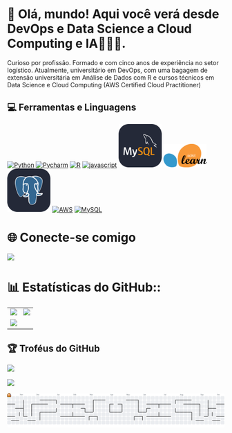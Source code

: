 # 👋 Olá, mundo! Aqui você verá desde DevOps e Data Science a Cloud Computing e IA👩🏽‍💻.
Curioso por profissão. Formado e com cinco anos de experiência no setor logístico. Atualmente, universitário em DevOps, com uma bagagem de extensão universitária em Análise de Dados com R e cursos técnicos em Data Science e Cloud Computing (AWS Certified Cloud Practitioner)

## 💻 Ferramentas e Linguagens
<a href="https://www.python.org/" title="Python"><img src="https://github.com/get-icon/geticon/raw/master/icons/python.svg" alt="Python" width="100px"></a>
<a href="https://www.jetbrains.com/pycharm/" title="PyCharm"><img src="https://github.com/Anmol-Baranwal/Cool-GIFs-For-GitHub/assets/74038190/de038172-e903-4951-926c-755878deb0b4" alt="Pycharm" width="100"></a>
<a href="https://www.r-project.org/" title="R"><img src="https://www.r-project.org/Rlogo.png" alt="R" width="100px"></a>
<a href="https://developer.mozilla.org/pt-BR/docs/Web/JavaScript"><img src="https://media0.giphy.com/media/v1.Y2lkPTc5MGI3NjExZDJteWM3NXIwbHQ4aGFvdWttNmp4ZTdqbTFlMXc4Y2JidDRnbW41OCZlcD12MV9pbnRlcm5hbF9naWZfYnlfaWQmY3Q9Zw/SvFocn0wNMx0iv2rYz/giphy.gif" alt="javascript" width="100px"></a>
<a href="https://www.mysql.com/" title="MySQL"><img src="https://github.com/tandpfun/skill-icons/blob/main/icons/MySQL-Dark.svg" alt="MySQL" width="100px"></a>
<a href="https://scikit-learn.org/stable/" title="scikit-learn"><img src="https://github.com/scikit-learn/scikit-learn/blob/main/doc/logos/1280px-scikit-learn-logo.png" alt="scikit-learn" width="100px"></a>
<a href="https://www.postgresql.org/" title="postgresql"><img src="https://github.com/tandpfun/skill-icons/blob/main/icons/PostgreSQL-Dark.svg" alt="PostgreSQL" width="100px"></a>
<a href="https://aws.amazon.com/pt/products/?aws-products-all.sort-by=item.additionalFields.productNameLowercase&aws-products-all.sort-order=asc&awsf.re%3AInvent=*all&awsf.Free%20Tier%20Type=*all&awsf.tech-category=*all" title="AWS"><img src="https://images.icon-icons.com/2407/PNG/512/aws_icon_146237.png" alt="AWS" width="100px"></a>
<a href="https://www.mysql.com/" title="MySQL"><img src="https://images.icon-icons.com/2107/PNG/512/file_type_vscode_icon_130084.png" alt="MySQL" width="100px"></a>


# 🌐  Conecte-se comigo

<a href="https://www.linkedin.com/in/pedro-h-s-sousa/" target="_blank"><img loading="lazy" src="https://img.shields.io/badge/-LinkedIn-%230077B5?style=for-the-badge&logo=linkedin&logoColor=white" target="_blank"></a>

# 📊 Estatísticas do GitHub::
<table>
  <tr>
    <td><img src="https://github-readme-stats.vercel.app/api?username=PedroHSS01&theme=github_dark_dimmed&hide_border=true&width=400"></td>
    <td><img src="https://github-readme-stats.vercel.app/api/top-langs/?username=PedroHSS01&theme=github_dark_dimmed&hide_border=true&layout=compact&width=400"></td>
  </tr>
  <tr>
    <td colspan="2"><img src="https://user-images.githubusercontent.com/74038190/212284136-03988914-d899-44b4-b1d9-4eeccf656e44.gif" width="800"></td>
  </tr>
</table>

## 🏆 Troféus do GitHub
![](https://github-profile-trophy.vercel.app/?username=PedroHSS01&theme=radical&no-frame=false&no-bg=true&margin-w=4)


[![](https://visitcount.itsvg.in/api?id=PedroHSS01&icon=3&color=0)](https://visitcount.itsvg.in)


<picture>
  <source media="(prefers-color-scheme: dark)" srcset="https://raw.githubusercontent.com/PedroHSS01/PedroHSS01/output/pacman-contribution-graph-dark.svg">
  <source media="(prefers-color-scheme: light)" srcset="https://raw.githubusercontent.com/PedroHSS01/PedroHSS01/output/pacman-contribution-graph.svg">
  <img alt="pacman contribution graph" src="https://raw.githubusercontent.com/PedroHSS01/PedroHSS01/output/pacman-contribution-graph.svg">
</picture>

###
